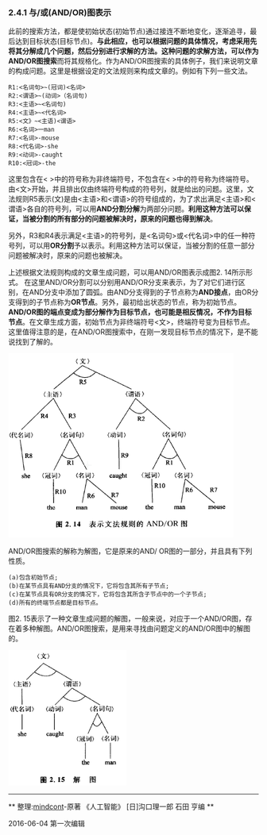 ### 2.4.1 与/或(AND/OR)图表示

此前的搜索方法，都是使初始状态(初始节点)通过接连不断地变化，逐渐追寻，最后达到目标状态(目标节点)。**与此相应，也可以根据问题的具体情况，考虑采用先将其分解成几个问题，然后分别进行求解的方法。**这种问题的求解方法，可以作为**AND/OR图搜索**而将其规格化。作为AND/OR图搜索的具体例子，我们来说明文章的构成问题。这里是根据设定的文法规则来构成文章的。例如有下列一些文法。

    R1:<名词句>~(冠词)<名词>    
    R2:<谓语>~(动词>（名词句)    
    R3:<主语>~<名词句)    
    R4:<主语>~<代名词>    
    R5:<文》~<主语)<谓语>    
    R6:<名词>一man    
    R7:<名词>-mouse    
    R8:<代名词>-she    
    R9:<动词>-caught    
    R10:<冠词>-the
    
这里包含在< >中的符号称为非终端符号，不包含在< >中的符号称为终端符号。由<文>开始，并且排出仅由终端符号构成的符号列，就是给出的问题。这里，文法规则R5表示(文)是由<主语>和<谓语>的符号组成的，为了求出满足<主语>和<谓语>各自的符号列，可以用**AND分割分解**为两部分问题。**利用这种方法可以保证，当被分割的所有部分的问题被解决时，原来的问题也得到解决**。    

另外，R3和R4表示满足<主语>的符号列，是<名词句>或<代名词>中的任一种符号列，可以用**OR分割**予以表示。利用这种方法可以保证，当被分割的任意一部分问题被解决时，原来的问题也被解决。    

上述根据文法规则构成的文章生成问题，可以用AND/OR图表示成图2. 14所示形式。
在这里AND/OR分割可以分别用AND/OR分支来表示，为了对它们进行区别，在AND分支中添加了圆弧。由AND分支得到的子节点称为**AND接点**，由OR分支得到的子节点称为**OR节点**。另外，最初给出状态的节点，称为初始节点。**AND/OR图的端点变成为部分解作为目标节点，也可能是相反情况，不作为目标节点**。在文章生成方面，初始节点为非终端符号<文>，终端符号变为目标节点。这里值得注意的是，在AND/OR图搜索中，在刚一发现目标节点的情况下，是不能说找到了解的。

![](表示文法规则的与或图.png)

AND/OR图搜索的解称为解图，它是原来的AND/ OR图的一部分，并且具有下列性质。  

    (a)包含初始节点;    
    (b)在某节点具有AND分支的情况下，它将包含其所有子节点;    
    (c)在某节点具有OR分支的情况下，它将包含其所含子节点中的一个子节点;    
    (d)所有的终端节点都是目标节点。   

图2. 15表示了一种文章生成问题的解图，一般来说，对应于一个AND/OR图，存在着多种解图。AND/OR图搜索，是用来寻找由问题定义的AND/OR图中的解图的。

![](解图.png)

---
** 整理:[mindcont](https://github.com/mindcont)-原著 《人工智能》 [日]沟口理一郎 石田 亨编 **

2016-06-04 第一次编辑
